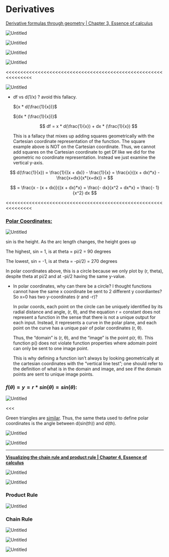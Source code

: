 # Derivatives

[Derivative formulas through geometry | Chapter 3, Essence of calculus](https://youtu.be/S0_qX4VJhMQ)

![Untitled](Derivatives%204fee928e4d25473692d694d69b5545c0/Untitled.png)

![Untitled](Derivatives%204fee928e4d25473692d694d69b5545c0/Untitled%201.png)

![Untitled](Derivatives%204fee928e4d25473692d694d69b5545c0/Untitled%202.png)

![Untitled](Derivatives%204fee928e4d25473692d694d69b5545c0/Untitled%203.png)

<<<<<<<<<<<<<<<<<<<<<<<<<<<<<<<<<<<<<<<<<<<<<<<<<<<<<<<<<<<<<<<

![Untitled](Derivatives%204fee928e4d25473692d694d69b5545c0/Untitled%204.png)

- df vs d(1/x) ? avoid this fallacy.
    
    ${x * d(\frac{1}{x})}$
    
    ${dx * (\frac{1}{x})}$
    
    $$
    df = x * d(\frac{1}{x}) + dx * (\frac{1}{x})
    $$
    
    This is a fallacy that mixes up adding squares geometrically with the Cartesian coordinate representation of the function. The square example above is NOT on the Cartesian coordinate. Thus, we cannot add squares on the Cartesian coordinate to get Df like we did for the geometric no coordinate representation. Instead we just examine the vertical y-axis. 
    

$$
d(\frac{1}{x}) = \frac{1}{(x + dx)} - \frac{1}{x} = \frac{x}{(x + dx)*x} - \frac{x+dx}{x*(x+dx)} = 
$$

$$
= \frac{x - (x + dx)}{(x + dx)*x} = \frac{- dx}{x^2 + dx*x} = \frac{- 1}{x^2} dx
$$

<<<<<<<<<<<<<<<<<<<<<<<<<<<<<<<<<<<<<<<<<<<<<<<<<<<<<<<<<<<<<<<

### [Polar Coordinates:](../Trigonometry%20b26a4065a8ea4ce28cbea6bb4c3ab69a/Polar%20Coordinates%209b869db478544856aec499c96898eb27.md)

![Untitled](Derivatives%204fee928e4d25473692d694d69b5545c0/Untitled%205.png)

sin is the height. As the arc length changes, the height goes up 

The highest, sin = 1, is at theta = pi/2 = 90 degrees

The lowest, sin = -1, is at theta = -pi/2) = 270 degrees

In polar coordinates above, this is a circle because we only plot by (r, theta), despite theta at pi/2 and at -pi/2 having the same y-value. 

- In polar coordinates, why can there be a circle? I thought functions cannot have the same x coordinate be sent to 2 different y coordiantes? So x=0 has two y-coordinates (r and -r)?
    
    In polar coords, each point on the circle can be uniquely identified by its radial distance and angle, (r, θ), and the equation r = constant does not represent a function in the sense that there is not a unique output for each input. Instead, it represents a curve in the polar plane, and each point on the curve has a unique pair of polar coordinates (r, θ).
    
    Thus, the “domain” is (r, θ), and the “image” is the point p(r, θ). This function p() does not violate function properties where adomain point can only be sent to one image point.
    
    This is why defining a function isn’t always by looking geometrically at the cartesian coordinates with the “vertical line test”; one should refer to the definition of what is in the domain and image, and see if the domain points are sent to unique image points.
    

### ${f(\theta)} = {y = r * sin(\theta) = sin(\theta)}$:

![Untitled](Derivatives%204fee928e4d25473692d694d69b5545c0/Untitled%206.png)

<<<

Green triangles are [similar](../Trigonometry%20b26a4065a8ea4ce28cbea6bb4c3ab69a/Similar%20Triangles%20a6464122a42248d49080c68d07aea0bc.md). Thus, the same theta used to define polar coordinates is the angle between d(sin(th)) and d(th).

![Untitled](Derivatives%204fee928e4d25473692d694d69b5545c0/Untitled%207.png)

![Untitled](Derivatives%204fee928e4d25473692d694d69b5545c0/Untitled%208.png)

---

****[Visualizing the chain rule and product rule | Chapter 4, Essence of calculus](https://www.youtube.com/watch?v=YG15m2VwSjA&t=184s&ab_channel=3Blue1Brown)****

![Untitled](Derivatives%204fee928e4d25473692d694d69b5545c0/Untitled%209.png)

![Untitled](Derivatives%204fee928e4d25473692d694d69b5545c0/Untitled%2010.png)

### Product Rule

![Untitled](Derivatives%204fee928e4d25473692d694d69b5545c0/Untitled%2011.png)

### Chain Rule

![Untitled](Derivatives%204fee928e4d25473692d694d69b5545c0/Untitled%2012.png)

![Untitled](Derivatives%204fee928e4d25473692d694d69b5545c0/Untitled%2013.png)

![Untitled](Derivatives%204fee928e4d25473692d694d69b5545c0/Untitled%2014.png)